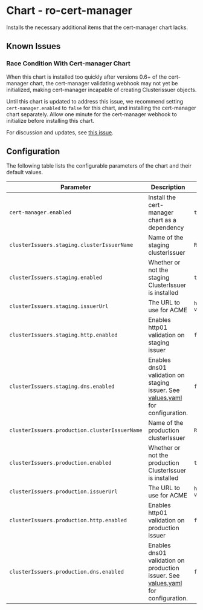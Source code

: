# Chart - ro-cert-manager

Installs the necessary additional items that the cert-manager chart lacks.

## Known Issues

### Race Condition With Cert-manager Chart

When this chart is installed too quickly after versions 0.6+ of the cert-manager chart, the cert-manager validating webhook may not yet be initialized, making cert-manager incapable of creating Clusterissuer objects.

Until this chart is updated to address this issue, we recommend setting `cert-manager.enabled` to `false` for this chart, and installing the cert-manager chart separately. Allow one minute for the cert-manager webhook to initialize before installing this chart.

For discussion and updates, see [this issue](https://github.com/reactiveops/charts/issues/97).

## Configuration

The following table lists the configurable parameters of the chart and their default values.

| Parameter | Description | Default | Required |
| --------- | ----------- | ------- | -------- |
| `cert-manager.enabled` | Install the cert-manager chart as a dependency | `true` | yes |
| `clusterIssuers.staging.clusterIssuerName` | Name of the staging clusterIssuer | `Release.Name-staging-self-signed` | no |
| `clusterIssuers.staging.enabled` | Whether or not the staging ClusterIssuer is installed | `true` | yes |
| `clusterIssuers.staging.issuerUrl` | The URL to use for ACME | `https://acme-staging-v02.api.letsencrypt.org/directory` | no |
| `clusterIssuers.staging.http.enabled` | Enables http01 validation on staging issuer | `false` | yes |
| `clusterIssuers.staging.dns.enabled` | Enables dns01 validation on staging issuer. See [values.yaml](values.yaml) for configuration. | `false` | yes |
| `clusterIssuers.production.clusterIssuerName` | Name of the production clusterIssuer | `Release.Name-production-valid` | no |
| `clusterIssuers.production.enabled` | Whether or not the production ClusterIssuer is installed | `true` | yes |
| `clusterIssuers.production.issuerUrl` | The URL to use for ACME | `https://acme-v02.api.letsencrypt.org/directory` | no |
| `clusterIssuers.production.http.enabled` | Enables http01 validation on production issuer | `false` | yes |
| `clusterIssuers.production.dns.enabled` | Enables dns01 validation on production issuer. See [values.yaml](values.yaml) for configuration. | `false` | yes |

